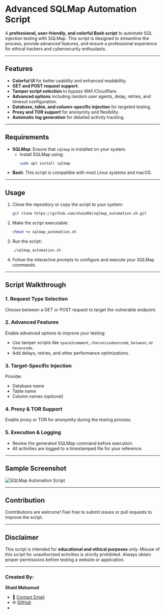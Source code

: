 # Advanced SQLMap Automation Script

A **professional, user-friendly, and colorful Bash script** to automate SQL injection testing with SQLMap. This script is designed to streamline the process, provide advanced features, and ensure a professional experience for ethical hackers and cybersecurity enthusiasts.

---

## Features

- **Colorful UI** for better usability and enhanced readability.
- **GET and POST request support**.
- **Tamper script selection** to bypass WAF/Cloudflare.
- **Advanced options** including random user agents, delay, retries, and timeout configuration.
- **Database, table, and column-specific injection** for targeted testing.
- **Proxy and TOR support** for anonymity and flexibility.
- **Automatic log generation** for detailed activity tracking.

---

## Requirements

- **SQLMap**: Ensure that `sqlmap` is installed on your system.
  - Install SQLMap using:
    ```bash
    sudo apt install sqlmap
    ```
- **Bash**: This script is compatible with most Linux systems and macOS.

---

## Usage

1. Clone the repository or copy the script to your system:
    ```bash
    git clone https://github.com/shaid69/sqlmap_automation.sh.git
    ```

2. Make the script executable:
    ```bash
    chmod +x sqlmap_automation.sh
    ```

3. Run the script:
    ```bash
    ./sqlmap_automation.sh
    ```

4. Follow the interactive prompts to configure and execute your SQLMap commands.

---

## Script Walkthrough

### **1. Request Type Selection**
Choose between a GET or POST request to target the vulnerable endpoint.

### **2. Advanced Features**
Enable advanced options to improve your testing:
- Use tamper scripts like `space2comment`, `charunicodeencode`, `between`, or `hexencode`.
- Add delays, retries, and other performance optimizations.

### **3. Target-Specific Injection**
Provide:
- Database name
- Table name
- Column names (optional)

### **4. Proxy & TOR Support**
Enable proxy or TOR for anonymity during the testing process.

### **5. Execution & Logging**
- Review the generated SQLMap command before execution.
- All activities are logged to a timestamped file for your reference.

---

## Sample Screenshot

![SQLMap Automation Script](https://your-image-link-here)

---

## Contribution

Contributions are welcome! Feel free to submit issues or pull requests to improve the script.

---

## Disclaimer

This script is intended for **educational and ethical purposes** only. Misuse of this script for unauthorized activities is strictly prohibited. Always obtain proper permissions before testing a website or application.

---

### Created By:
**Shaid Mahamud**  
- 📧 [Contact Email](shaidmahamud92@gamil.com)
- 🌐 [GitHub](https://github.com/shaid69)
- 
